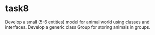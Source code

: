 # task8
Develop a small (5-6 entities) model for animal 
world using classes and interfaces. 
Develop a generic class Group for storing animals in groups.
